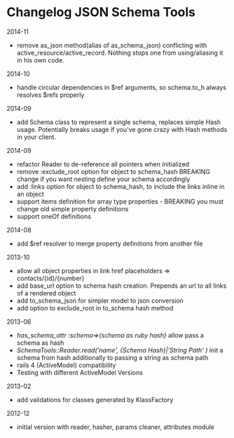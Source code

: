 # Changelog JSON Schema Tools

2014-11

* remove as_json method(alias of as_schema_json) conflicting with active_resource/active_record. Nothing stops one from using/aliasing it in his own code.

2014-10

* handle circular dependencies in $ref arguments, so schema.to_h always resolves $refs properly

2014-09

* add Schema class to represent a single schema, replaces simple Hash usage. Potentially breaks usage if you've gone crazy with Hash methods in your client.

2014-09

* refactor Reader to de-reference all pointers when initialized
* remove :exclude_root option for object to schema_hash BREAKING change if you want nesting define your schema accordingly
* add :links option for object to schema_hash, to include the links inline in an object
* support items definition for array type properties - BREAKING you must change old simple property definitions
* support oneOf definitions

2014-08

* add $ref resolver to merge property definitions from another file

2013-10

* allow all object properties in link href placeholders => contacts/{id}/{number}
* add base_url option to schema hash creation. Prepends an url to all links of a rendered object
* add to_schema_json for simpler model to json conversion
* add option to exclude_root in to_schema hash method

2013-06

* *has_schema_attr :schema=>{schema as ruby hash}* allow pass a schema as hash
* *SchemaTools::Reader.read('name', {Schema Hash}|'String Path'  )*  init a schema from hash additionally to passing a string as schema path
* rails 4 (ActiveModel) compatibility
* Testing with different ActiveModel Versions

2013-02

* add validations for classes generated by KlassFactory

2012-12

* initial version with reader, hasher, params cleaner, attributes module